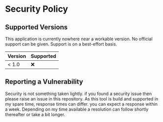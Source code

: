 # Security Policy

## Supported Versions

This application is currently nowhere near a workable version. No official support can be given. Support is on a best-effort basis.

| Version | Supported          |
| ------- | ------------------ |
| < 1.0   | :x:                |

## Reporting a Vulnerability

Security is not something taken lightly. if you found a security issue then please raise an issue in this repository. 
As this tool is build and supported in my spare time, response times can differ. you can expect a response within a week.
Depending on my time available a resolution can follow shortly thereafter or take a bit longer. 
